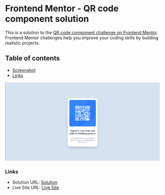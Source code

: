 # Frontend Mentor - QR code component solution

This is a solution to the [QR code component challenge on Frontend Mentor](https://www.frontendmentor.io/challenges/qr-code-component-iux_sIO_H). Frontend Mentor challenges help you improve your coding skills by building realistic projects. 

## Table of contents
  - [Screenshot](#screenshot)
  - [Links](#links)


![](./screenshot.png)


### Links

- Solution URL: [Solution](https://github.com/Ogbo0810/qr-code-component)
- Live Site URL: [Live Site](https://ogbo0810.github.io/qr-code-component/)
